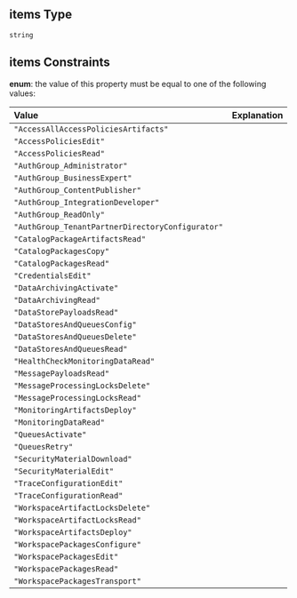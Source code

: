 ## items Type

`string`

## items Constraints

**enum**: the value of this property must be equal to one of the following values:

| Value                                            | Explanation |
| :----------------------------------------------- | :---------- |
| `"AccessAllAccessPoliciesArtifacts"`             |             |
| `"AccessPoliciesEdit"`                           |             |
| `"AccessPoliciesRead"`                           |             |
| `"AuthGroup_Administrator"`                      |             |
| `"AuthGroup_BusinessExpert"`                     |             |
| `"AuthGroup_ContentPublisher"`                   |             |
| `"AuthGroup_IntegrationDeveloper"`               |             |
| `"AuthGroup_ReadOnly"`                           |             |
| `"AuthGroup_TenantPartnerDirectoryConfigurator"` |             |
| `"CatalogPackageArtifactsRead"`                  |             |
| `"CatalogPackagesCopy"`                          |             |
| `"CatalogPackagesRead"`                          |             |
| `"CredentialsEdit"`                              |             |
| `"DataArchivingActivate"`                        |             |
| `"DataArchivingRead"`                            |             |
| `"DataStorePayloadsRead"`                        |             |
| `"DataStoresAndQueuesConfig"`                    |             |
| `"DataStoresAndQueuesDelete"`                    |             |
| `"DataStoresAndQueuesRead"`                      |             |
| `"HealthCheckMonitoringDataRead"`                |             |
| `"MessagePayloadsRead"`                          |             |
| `"MessageProcessingLocksDelete"`                 |             |
| `"MessageProcessingLocksRead"`                   |             |
| `"MonitoringArtifactsDeploy"`                    |             |
| `"MonitoringDataRead"`                           |             |
| `"QueuesActivate"`                               |             |
| `"QueuesRetry"`                                  |             |
| `"SecurityMaterialDownload"`                     |             |
| `"SecurityMaterialEdit"`                         |             |
| `"TraceConfigurationEdit"`                       |             |
| `"TraceConfigurationRead"`                       |             |
| `"WorkspaceArtifactLocksDelete"`                 |             |
| `"WorkspaceArtifactLocksRead"`                   |             |
| `"WorkspaceArtifactsDeploy"`                     |             |
| `"WorkspacePackagesConfigure"`                   |             |
| `"WorkspacePackagesEdit"`                        |             |
| `"WorkspacePackagesRead"`                        |             |
| `"WorkspacePackagesTransport"`                   |             |
